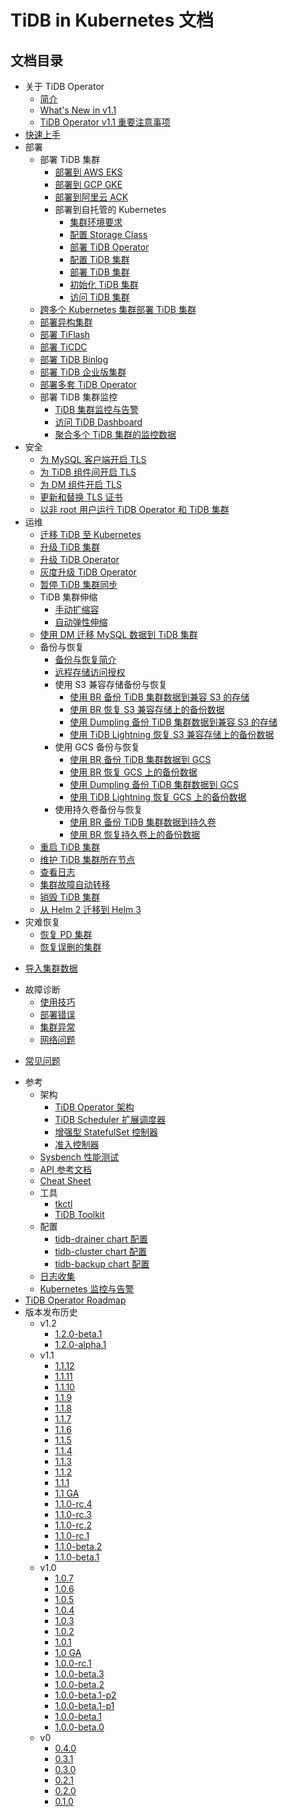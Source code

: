 # TiDB in Kubernetes 文档

<!-- markdownlint-disable MD007 -->
<!-- markdownlint-disable MD032 -->

## 文档目录

+ 关于 TiDB Operator
  - [简介](tidb-operator-overview.md)
  - [What's New in v1.1](whats-new-in-v1.1.md)
  - [TiDB Operator v1.1 重要注意事项](notes-tidb-operator-v1.1.md)
+ [快速上手](get-started.md)
+ 部署
  - 部署 TiDB 集群
    - [部署到 AWS EKS](deploy-on-aws-eks.md)
    - [部署到 GCP GKE](deploy-on-gcp-gke.md)
    - [部署到阿里云 ACK](deploy-on-alibaba-cloud.md)
    + 部署到自托管的 Kubernetes
      - [集群环境要求](prerequisites.md)
      - [配置 Storage Class](configure-storage-class.md)
      - [部署 TiDB Operator](deploy-tidb-operator.md)
      - [配置 TiDB 集群](configure-a-tidb-cluster.md)
      - [部署 TiDB 集群](deploy-on-general-kubernetes.md)
      - [初始化 TiDB 集群](initialize-a-cluster.md)
      - [访问 TiDB 集群](access-tidb.md)
  - [跨多个 Kubernetes 集群部署 TiDB 集群](deploy-tidb-cluster-across-multiple-kubernetes.md)
  - [部署异构集群](deploy-heterogeneous-tidb-cluster.md)
  - [部署 TiFlash](deploy-tiflash.md)
  - [部署 TiCDC](deploy-ticdc.md)
  - [部署 TiDB Binlog](deploy-tidb-binlog.md)
  - [部署 TiDB 企业版集群](deploy-tidb-enterprise-edition.md)
  - [部署多套 TiDB Operator](deploy-multiple-tidb-operator.md)
  + 部署 TiDB 集群监控
    - [TiDB 集群监控与告警](monitor-a-tidb-cluster.md)
    - [访问 TiDB Dashboard](access-dashboard.md)
    - [聚合多个 TiDB 集群的监控数据](aggregate-multiple-cluster-monitor-data.md)
+ 安全
  - [为 MySQL 客户端开启 TLS](enable-tls-for-mysql-client.md)
  - [为 TiDB 组件间开启 TLS](enable-tls-between-components.md)
  - [为 DM 组件开启 TLS](enable-tls-for-dm.md)
  - [更新和替换 TLS 证书](renew-tls-certificate.md)
  - [以非 root 用户运行 TiDB Operator 和 TiDB 集群](containers-run-as-non-root-user.md)
+ 运维
  - [迁移 TiDB 至 Kubernetes](migrate-tidb-to-kubernetes.md)
  - [升级 TiDB 集群](upgrade-a-tidb-cluster.md)
  - [升级 TiDB Operator](upgrade-tidb-operator.md)
  - [灰度升级 TiDB Operator](canary-upgrade-tidb-operator.md)
  - [暂停 TiDB 集群同步](pause-sync-of-tidb-cluster.md)
  + TiDB 集群伸缩
    - [手动扩缩容](scale-a-tidb-cluster.md)
    - [自动弹性伸缩](enable-tidb-cluster-auto-scaling.md)
  - [使用 DM 迁移 MySQL 数据到 TiDB 集群](deploy-tidb-dm.md)
  + 备份与恢复
    - [备份与恢复简介](backup-restore-overview.md)
    - [远程存储访问授权](grant-permissions-to-remote-storage.md)
    + 使用 S3 兼容存储备份与恢复
      - [使用 BR 备份 TiDB 集群数据到兼容 S3 的存储](backup-to-aws-s3-using-br.md)
      - [使用 BR 恢复 S3 兼容存储上的备份数据](restore-from-aws-s3-using-br.md)
      - [使用 Dumpling 备份 TiDB 集群数据到兼容 S3 的存储](backup-to-s3.md)
      - [使用 TiDB Lightning 恢复 S3 兼容存储上的备份数据](restore-from-s3.md)
    + 使用 GCS 备份与恢复
      - [使用 BR 备份 TiDB 集群数据到 GCS](backup-to-gcs-using-br.md)
      - [使用 BR 恢复 GCS 上的备份数据](restore-from-gcs-using-br.md)
      - [使用 Dumpling 备份 TiDB 集群数据到 GCS](backup-to-gcs.md)
      - [使用 TiDB Lightning 恢复 GCS 上的备份数据](restore-from-gcs.md)
    + 使用持久卷备份与恢复
      - [使用 BR 备份 TiDB 集群数据到持久卷](backup-to-pv-using-br.md)
      - [使用 BR 恢复持久卷上的备份数据](restore-from-pv-using-br.md)
  - [重启 TiDB 集群](restart-a-tidb-cluster.md)
  - [维护 TiDB 集群所在节点](maintain-a-kubernetes-node.md)
  - [查看日志](view-logs.md)
  - [集群故障自动转移](use-auto-failover.md)
  - [销毁 TiDB 集群](destroy-a-tidb-cluster.md)
  - [从 Helm 2 迁移到 Helm 3](migrate-to-helm3.md)
+ 灾难恢复
  - [恢复 PD 集群](pd-recover.md)
  - [恢复误删的集群](recover-deleted-cluster.md)
- [导入集群数据](restore-data-using-tidb-lightning.md)
+ 故障诊断
  - [使用技巧](tips.md)
  - [部署错误](deploy-failures.md)
  - [集群异常](exceptions.md)
  - [网络问题](network-issues.md)
- [常见问题](faq.md)
+ 参考
  + 架构
    - [TiDB Operator 架构](architecture.md)
    - [TiDB Scheduler 扩展调度器](tidb-scheduler.md)
    - [增强型 StatefulSet 控制器](advanced-statefulset.md)
    - [准入控制器](enable-admission-webhook.md)
  - [Sysbench 性能测试](benchmark-sysbench.md)
  - [API 参考文档](https://github.com/pingcap/tidb-operator/blob/master/docs/api-references/docs.md)
  - [Cheat Sheet](cheat-sheet.md)
  + 工具
    - [tkctl](use-tkctl.md)
    - [TiDB Toolkit](tidb-toolkit.md)
  + 配置
    - [tidb-drainer chart 配置](configure-tidb-binlog-drainer.md)
    - [tidb-cluster chart 配置](tidb-cluster-chart-config.md)
    - [tidb-backup chart 配置](configure-backup.md)
  - [日志收集](logs-collection.md)
  - [Kubernetes 监控与告警](monitor-kubernetes.md)
+ [TiDB Operator Roadmap](roadmap.md)
+ 版本发布历史
  + v1.2
    - [1.2.0-beta.1](releases/release-1.2.0-beta.1.md)
    - [1.2.0-alpha.1](releases/release-1.2.0-alpha.1.md)
  + v1.1
    - [1.1.12](releases/release-1.1.12.md)
    - [1.1.11](releases/release-1.1.11.md)
    - [1.1.10](releases/release-1.1.10.md)
    - [1.1.9](releases/release-1.1.9.md)
    - [1.1.8](releases/release-1.1.8.md)
    - [1.1.7](releases/release-1.1.7.md)
    - [1.1.6](releases/release-1.1.6.md)
    - [1.1.5](releases/release-1.1.5.md)
    - [1.1.4](releases/release-1.1.4.md)
    - [1.1.3](releases/release-1.1.3.md)
    - [1.1.2](releases/release-1.1.2.md)
    - [1.1.1](releases/release-1.1.1.md)
    - [1.1 GA](releases/release-1.1-ga.md)
    - [1.1.0-rc.4](releases/release-1.1.0-rc.4.md)
    - [1.1.0-rc.3](releases/release-1.1.0-rc.3.md)
    - [1.1.0-rc.2](releases/release-1.1.0-rc.2.md)
    - [1.1.0-rc.1](releases/release-1.1.0-rc.1.md)
    - [1.1.0-beta.2](releases/release-1.1.0-beta.2.md)
    - [1.1.0-beta.1](releases/release-1.1.0-beta.1.md)
  + v1.0
    - [1.0.7](releases/release-1.0.7.md)
    - [1.0.6](releases/release-1.0.6.md)
    - [1.0.5](releases/release-1.0.5.md)
    - [1.0.4](releases/release-1.0.4.md)
    - [1.0.3](releases/release-1.0.3.md)
    - [1.0.2](releases/release-1.0.2.md)
    - [1.0.1](releases/release-1.0.1.md)
    - [1.0 GA](releases/release-1.0-ga.md)
    - [1.0.0-rc.1](releases/release-1.0.0-rc.1.md)
    - [1.0.0-beta.3](releases/release-1.0.0-beta.3.md)
    - [1.0.0-beta.2](releases/release-1.0.0-beta.2.md)
    - [1.0.0-beta.1-p2](releases/release-1.0.0-beta.1-p2.md)
    - [1.0.0-beta.1-p1](releases/release-1.0.0-beta.1-p1.md)
    - [1.0.0-beta.1](releases/release-1.0.0-beta.1.md)
    - [1.0.0-beta.0](releases/release-1.0.0-beta.0.md)
  + v0
    - [0.4.0](releases/release-0.4.0.md)
    - [0.3.1](releases/release-0.3.1.md)
    - [0.3.0](releases/release-0.3.0.md)
    - [0.2.1](releases/release-0.2.1.md)
    - [0.2.0](releases/release-0.2.0.md)
    - [0.1.0](releases/release-0.1.0.md)
